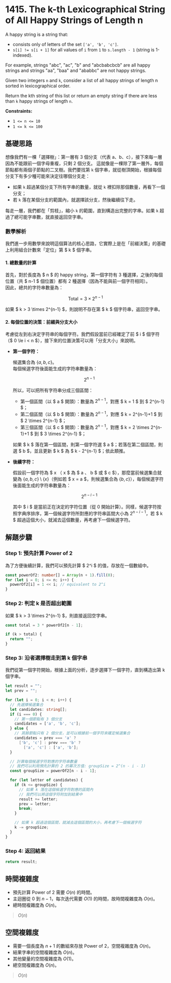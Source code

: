 # 1415. The k-th Lexicographical String of All Happy Strings of Length n

A happy string is a string that:

- consists only of letters of the set `['a', 'b', 'c']`.
- `s[i] != s[i + 1]` for all values of `i` from `1` to `s.length - 1` (string is 1-indexed).

For example, strings "abc", "ac", "b" and "abcbabcbcb" are all happy strings and strings 
"aa", "baa" and "ababbc" are not happy strings.

Given two integers `n` and `k`, consider a list of all happy strings of length n sorted in lexicographical order.

Return the kth string of this list or return an empty string if there are less than `k` happy strings of length `n`.

**Constraints:**

- `1 <= n <= 10`
- `1 <= k <= 100`

## 基礎思路

想像我們有一棵「選擇樹」：第一層有 3 個分支（代表 a、b、c），接下來每一層因為不能跟前一個字母重複，只剩 2 個分支。
這就像是一棵除了第一層外，每個節點都有兩個子節點的二叉樹。我們要找第 `k` 個字串，就從樹頂開始，根據每個分支下有多少種可能來決定往哪個分支走：

- 如果 `k` 超過某個分支下所有字串的數量，就從 `k` 裡扣除那個數量，再看下一個分支；
- 若 `k` 落在某個分支的範圍內，就選擇該分支，然後繼續往下走。

每走一層，我們都在「剪枝」，縮小 `k` 的範圍，直到構造出完整的字串。如果 `k` 超過了總可能字串數，就直接返回空字串。

### 數學解析

我們進一步用數學來說明這個算法的核心思路，它實際上是在「前綴決策」的基礎上利用組合計數來「定位」第 $ k $ 個字串。

#### 1. 總數量的計算

首先，對於長度為 $ n $ 的 happy string，第一個字符有 3 種選擇，之後的每個位置（共 $ n-1 $ 個位置）都有 2 種選擇（因為不能與前一個字符相同）。  
因此，總共的字符串數量為：

$$
\text{Total} = 3 \times 2^{n-1}
$$

如果 $ k > 3 \times 2^{n-1} $，則說明不存在第 $ k $ 個字符串，返回空字串。

#### 2. 每個位置的決策：前綴與分支大小

考慮從左到右決定字符串的每個字符。我們假設當前已經確定了前 $ i $ 個字符（$ 0 \le i < n $），接下來的位置決策可以用「分支大小」來說明。

- **第一個字符：**

  候選集合為 $\{a, b, c\}$。  
  每個候選字符後面能生成的字符串數量為：

  $$
  2^{n-1}
  $$

  所以，可以把所有字符串分成三個區間：
    - 第一個區間（以 $ a $ 開頭）：數量為 $2^{n-1}$，對應 $ k = 1 $ 到 $ 2^{n-1} $；
    - 第二個區間（以 $ b $ 開頭）：數量為 $2^{n-1}$，對應 $ k = 2^{n-1}+1 $ 到 $ 2 \times 2^{n-1} $；
    - 第三個區間（以 $ c $ 開頭）：數量為 $2^{n-1}$，對應 $ k = 2 \times 2^{n-1}+1 $ 到 $ 3 \times 2^{n-1} $；

  如果 $ k $ 落在第一個區間，則第一個字符選 $ a $；若落在第二個區間，則選 $ b $，並且更新 $ k $ 為 $ k - 2^{n-1} $；依此類推。

- **後續字符：**

  假設前一個字符為 $ x $（$ x $ 為 $ a $、$ b $ 或 $ c $），那麼當前候選集合就變為 $\{a, b, c\} \setminus \{x\}$（例如若 $ x = a $，則候選集合為 $\{b, c\}$），每個候選字符後面能生成的字符串數量為：
  
  $$
  2^{n-i-1}
  $$

  其中 $ i $ 是當前正在決定的字符位置（從 0 開始計算）。同樣，候選字符按照字典序排序，第一個候選字符所對應的字符串區間大小為 $2^{n-i-1}$，若 $ k $ 超過這個大小，就減去這個數量，再考慮下一個候選字符。

## 解題步驟

### Step 1: 預先計算 Power of 2

為了方便後續計算，我們可以預先計算 $ 2^i $ 的值，存放在一個數組中。

```typescript
const powerOf2: number[] = Array(n + 1).fill(0);
for (let i = 0; i <= n; i++) {
  powerOf2[i] = 1 << i; // equivalent to 2^i
}
```

### Step 2: 判定 k 是否超出範圍

如果 $ k > 3 \times 2^{n-1} $，則直接返回空字串。

```typescript
const total = 3 * powerOf2[n - 1];

if (k > total) {
  return "";
}
```

### Step 3: 沿者選擇樹走到第 k 個字串

我們從第一個字符開始，根據上面的分析，逐步選擇下一個字符，直到構造出第 k 個字串。

```typescript
let result = "";
let prev = "";

for (let i = 0; i < n; i++) {
  // 先選擇候選集合
  let candidates: string[];
  if (i === 0) {
    // 第一個節點有 3 個分支
    candidates = ['a', 'b', 'c'];
  } else {
    // 其餘節點只有 2 個分支，並可以根據前一個字符來確定候選集合
    candidates = prev === 'a' ?
      ['b', 'c'] : prev === 'b' ?
        ['a', 'c'] : ['a', 'b'];
  }

  // 計算每個候選字符對應的字符串數量
  // 我們可以利用預先計算的 2 的冪次方值: groupSize = 2^(n - i - 1)
  const groupSize = powerOf2[n - i - 1];

  for (let letter of candidates) {
    if (k <= groupSize) {
      // 如果 k 落在這個候選字符對應的區間內
      // 我們可以將這個字符附加到結果中
      result += letter;
      prev = letter;
      break;
    }

    // 如果 k 超過這個區間，就減去這個區間的大小，再考慮下一個候選字符
    k -= groupSize;
  }
}
```

### Step 4: 返回結果

```typescript
return result;
```

## 時間複雜度

- 預先計算 Power of 2 需要 $O(n)$ 的時間。
- 主迴圈從 0 到 $n-1$，每次迭代需要 $O(1)$ 的時間，故時間複雜度為 $O(n)$。
- 總時間複雜度為 $O(n)$。

> $O(n)$

## 空間複雜度

- 需要一個長度為 $n+1$ 的數組來存放 Power of 2，空間複雜度為 $O(n)$。
- 結果字串的空間複雜度為 $O(n)$。
- 其他變量的空間複雜度為 $O(1)$。
- 總空間複雜度為 $O(n)$。

> $O(n)$
